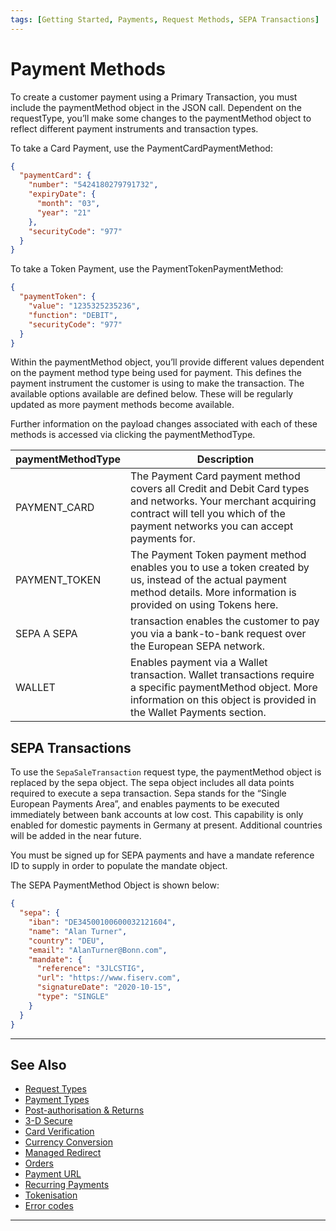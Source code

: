 ```yaml
---
tags: [Getting Started, Payments, Request Methods, SEPA Transactions]
---
```


# Payment Methods

To create a customer payment using a Primary Transaction, you must include the paymentMethod object in the JSON call. Dependent on the requestType, you’ll make some changes to the paymentMethod object to reflect different payment instruments and transaction types.

To take a Card Payment, use the PaymentCardPaymentMethod:

```json
{
  "paymentCard": {
    "number": "5424180279791732",
    "expiryDate": {
      "month": "03",
      "year": "21"
    },
    "securityCode": "977"
  }
}
```

To take a Token Payment, use the PaymentTokenPaymentMethod:

```json
{
  "paymentToken": {
    "value": "1235325235236",
    "function": "DEBIT",
    "securityCode": "977"
  }
}
```

Within the paymentMethod object, you’ll provide different values dependent on the payment method type being used for payment. This defines the payment instrument the customer is using to make the transaction. The available options available are defined below. These will be regularly updated as more payment methods become available.

Further information on the payload changes associated with each of these methods is accessed via clicking the paymentMethodType.

|paymentMethodType	|Description|
| ------------------| --------- |
|PAYMENT_CARD	|The Payment Card payment method covers all Credit and Debit Card types and networks. Your merchant acquiring contract will tell you which of the payment networks you can accept payments for.|
|PAYMENT_TOKEN	|The Payment Token payment method enables you to use a token created by us, instead of the actual payment method details. More information is provided on using Tokens here.|
|SEPA	A SEPA |transaction enables the customer to pay you via a bank-to-bank request over the European SEPA network.|
|WALLET	|Enables payment via a Wallet transaction. Wallet transactions require a specific paymentMethod object. More information on this object is provided in the Wallet Payments section.|

## SEPA Transactions

To use the ```SepaSaleTransaction``` request type, the paymentMethod object is replaced by the sepa object. The sepa object includes all data points required to execute a sepa transaction. Sepa stands for the “Single European Payments Area”, and enables payments to be executed immediately between bank accounts at low cost. This capability is only enabled for domestic payments in Germany at present. Additional countries will be added in the near future.

You must be signed up for SEPA payments and have a mandate reference ID to supply in order to populate the mandate object.

The SEPA PaymentMethod Object is shown below:

```json
{
  "sepa": {
    "iban": "DE34500100600032121604",
    "name": "Alan Turner",
    "country": "DEU",
    "email": "AlanTurner@Bonn.com",
    "mandate": {
      "reference": "3JLCSTIG",
      "url": "https://www.fiserv.com",
      "signatureDate": "2020-10-15",
      "type": "SINGLE"
    }
  }
}
```

---

## See Also

- [Request Types](?path=docs/3-1-request-types.md)
- [Payment Types](?path=docs/3-3-payment-types.md)
- [Post-authorisation & Returns](?path=docs/3-4-post-auth.md)
- [3-D Secure](?path=docs/3-5-3d-secure.md)
- [Card Verification](?path=docs/3-6-card-verification.md)
- [Currency Conversion](?path=docs/3-7-currency-conversion.md)
- [Managed Redirect](?path=docs/3-8-managed-redirect.md)
- [Orders](?path=docs/3-9-orders.md)
- [Payment URL](?path=docs/3-10-payment-url.md)
- [Recurring Payments](?path=docs/3-11-recurring-payments.md)
- [Tokenisation](?path=docs/3-12-tokenisation.md)
- [Error codes](?path=docs/3-13-error-codes.md)

---
